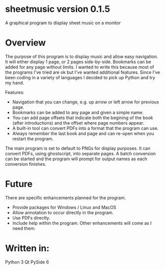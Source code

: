 # sheetmusic version 0.1.5
A graphical program to display sheet music on a monitor

# Overview
The purpose of this program is to display music and allow easy navigation. It will either display 1 page, or 2 pages side-by-side. Bookmarks can be added for any page without limits. I wanted to write this because most of the programs I've tried are ok but I've wanted additional features. Since I've been coding in a variety of languages I decided to pick up Python and try my hand. 

Features:
* Navigation that you can change, e.g. up arrow or left arrow for previous page.
* Bookmarks can be added to any page and given a simple name.
* You can add page offsets that indicate both the begining of the book (after introductions) and the offset where page numbers appear.
* A built-in tool can convert PDFs into a format that the program can use.
* Always remember the last book and page and can re-open when you restart the program.

The main program is set to default to PNGs for display purposes. It can convert PDFs, using ghostscript, into separate pages. A batch conversion can be started and the program will prompt for output names as each conversion finishes. 

# Future
There are specific enhancements planned for the program.
* Provide packages for Windows / Linux and MacOS
* Allow annotation to occur directly in the program.
* Use PDFs directly.
* Include help within the program.
Other enhancements will come as I need them.

# Written in:
Python 3
Qt PySide 6

